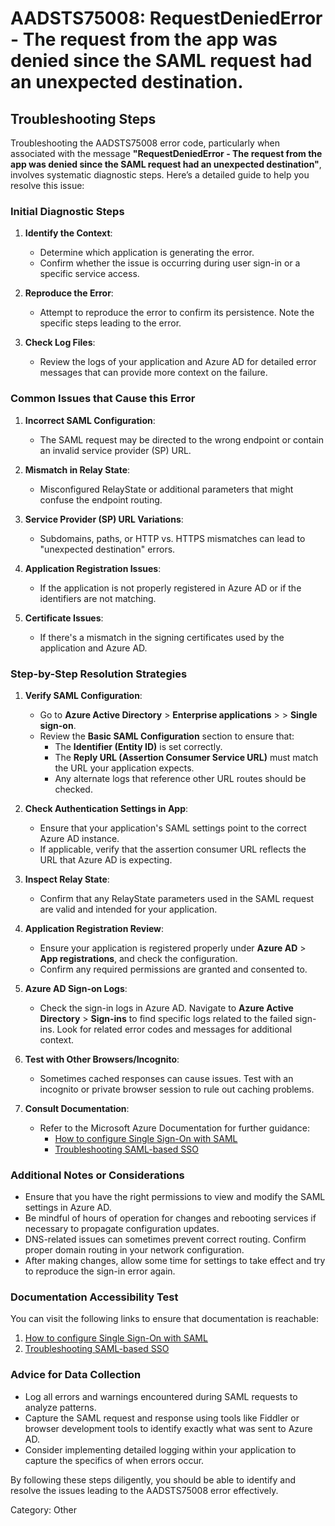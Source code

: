 # AADSTS75008: RequestDeniedError - The request from the app was denied since the SAML request had an unexpected destination.


## Troubleshooting Steps
Troubleshooting the AADSTS75008 error code, particularly when associated with the message **"RequestDeniedError - The request from the app was denied since the SAML request had an unexpected destination"**, involves systematic diagnostic steps. Here’s a detailed guide to help you resolve this issue:

### Initial Diagnostic Steps

1. **Identify the Context**: 
   - Determine which application is generating the error.
   - Confirm whether the issue is occurring during user sign-in or a specific service access.

2. **Reproduce the Error**:
   - Attempt to reproduce the error to confirm its persistence. Note the specific steps leading to the error.
  
3. **Check Log Files**: 
   - Review the logs of your application and Azure AD for detailed error messages that can provide more context on the failure.

### Common Issues that Cause this Error

1. **Incorrect SAML Configuration**:
   - The SAML request may be directed to the wrong endpoint or contain an invalid service provider (SP) URL.

2. **Mismatch in Relay State**:
   - Misconfigured RelayState or additional parameters that might confuse the endpoint routing.

3. **Service Provider (SP) URL Variations**:
   - Subdomains, paths, or HTTP vs. HTTPS mismatches can lead to "unexpected destination" errors.

4. **Application Registration Issues**:
   - If the application is not properly registered in Azure AD or if the identifiers are not matching.

5. **Certificate Issues**:
   - If there's a mismatch in the signing certificates used by the application and Azure AD.

### Step-by-Step Resolution Strategies

1. **Verify SAML Configuration**:
   - Go to **Azure Active Directory** > **Enterprise applications** > <Your Application> > **Single sign-on**.
   - Review the **Basic SAML Configuration** section to ensure that:
     - The **Identifier (Entity ID)** is set correctly.
     - The **Reply URL (Assertion Consumer Service URL)** must match the URL your application expects.
     - Any alternate logs that reference other URL routes should be checked.
  
2. **Check Authentication Settings in App**:
   - Ensure that your application's SAML settings point to the correct Azure AD instance. 
   - If applicable, verify that the assertion consumer URL reflects the URL that Azure AD is expecting.

3. **Inspect Relay State**:
   - Confirm that any RelayState parameters used in the SAML request are valid and intended for your application.

4. **Application Registration Review**:
   - Ensure your application is registered properly under **Azure AD** > **App registrations**, and check the configuration.
   - Confirm any required permissions are granted and consented to.

5. **Azure AD Sign-on Logs**:
   - Check the sign-in logs in Azure AD. Navigate to **Azure Active Directory** > **Sign-ins** to find specific logs related to the failed sign-ins. Look for related error codes and messages for additional context.

6. **Test with Other Browsers/Incognito**:
   - Sometimes cached responses can cause issues. Test with an incognito or private browser session to rule out caching problems.

7. **Consult Documentation**:
   - Refer to the Microsoft Azure Documentation for further guidance:
     - [How to configure Single Sign-On with SAML](https://docs.microsoft.com/en-us/azure/active-directory/develop/active-directory-saml-protocol)
     - [Troubleshooting SAML-based SSO](https://docs.microsoft.com/en-us/azure/active-directory/develop/troubleshoot-saml-sso)

### Additional Notes or Considerations

- Ensure that you have the right permissions to view and modify the SAML settings in Azure AD.
- Be mindful of hours of operation for changes and rebooting services if necessary to propagate configuration updates.
- DNS-related issues can sometimes prevent correct routing. Confirm proper domain routing in your network configuration.
- After making changes, allow some time for settings to take effect and try to reproduce the sign-in error again.

### Documentation Accessibility Test

You can visit the following links to ensure that documentation is reachable:
1. [How to configure Single Sign-On with SAML](https://docs.microsoft.com/en-us/azure/active-directory/develop/active-directory-saml-protocol)
2. [Troubleshooting SAML-based SSO](https://docs.microsoft.com/en-us/azure/active-directory/develop/troubleshoot-saml-sso)

### Advice for Data Collection

- Log all errors and warnings encountered during SAML requests to analyze patterns.
- Capture the SAML request and response using tools like Fiddler or browser development tools to identify exactly what was sent to Azure AD.
- Consider implementing detailed logging within your application to capture the specifics of when errors occur.

By following these steps diligently, you should be able to identify and resolve the issues leading to the AADSTS75008 error effectively.

Category: Other